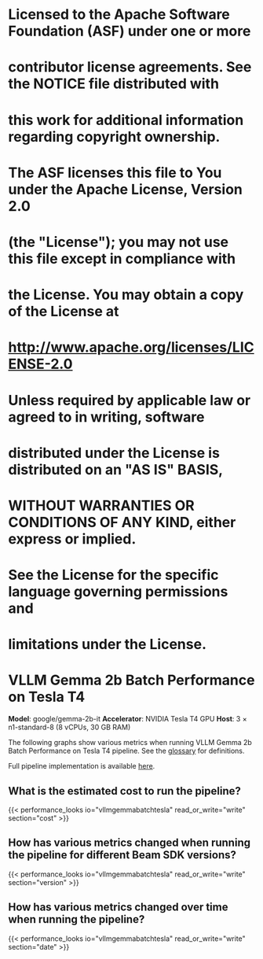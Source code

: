 #
# Licensed to the Apache Software Foundation (ASF) under one or more
# contributor license agreements.  See the NOTICE file distributed with
# this work for additional information regarding copyright ownership.
# The ASF licenses this file to You under the Apache License, Version 2.0
# (the "License"); you may not use this file except in compliance with
# the License.  You may obtain a copy of the License at
#
#    http://www.apache.org/licenses/LICENSE-2.0
#
# Unless required by applicable law or agreed to in writing, software
# distributed under the License is distributed on an "AS IS" BASIS,
# WITHOUT WARRANTIES OR CONDITIONS OF ANY KIND, either express or implied.
# See the License for the specific language governing permissions and
# limitations under the License.
#

# VLLM Gemma 2b Batch Performance on Tesla T4

**Model**: google/gemma-2b-it
**Accelerator**: NVIDIA Tesla T4 GPU
**Host**: 3 × n1-standard-8 (8 vCPUs, 30 GB RAM)

The following graphs show various metrics when running VLLM Gemma 2b Batch Performance on Tesla T4 pipeline.
See the [glossary](/performance/glossary) for definitions.

Full pipeline implementation is available [here](https://github.com/apache/beam/blob/master/sdks/python/apache_beam/examples/inference/vllm_gemma_batch.py).

## What is the estimated cost to run the pipeline?

{{< performance_looks io="vllmgemmabatchtesla" read_or_write="write" section="cost" >}}

## How has various metrics changed when running the pipeline for different Beam SDK versions?

{{< performance_looks io="vllmgemmabatchtesla" read_or_write="write" section="version" >}}

## How has various metrics changed over time when running the pipeline?

{{< performance_looks io="vllmgemmabatchtesla" read_or_write="write" section="date" >}}